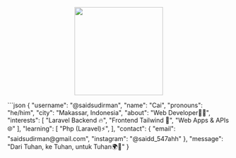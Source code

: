 <p align="center">
  <img src="https://i.imgur.com/7kHkGxD.png" width="200"/>
</p>
```json
{
  "username": "@saidsudirman",
  "name": "Cai",
  "pronouns": "he/him",
  "city": "Makassar, Indonesia",
  "about": "Web Developer👨‍💻",
  "interests": [
    "Laravel Backend 🔥",
    "Frontend Tailwind 🌈",
    "Web Apps & APIs 🌐"
  ],
  "learning": [
    "Php (Laravel)⚡",
  ],
  "contact": {
    "email": "saidsudirman@gmail.com",
    "instagram": "@saidd_547ahh"
  },
  "message": "Dari Tuhan, ke Tuhan, untuk Tuhan🌍🚀"
}
